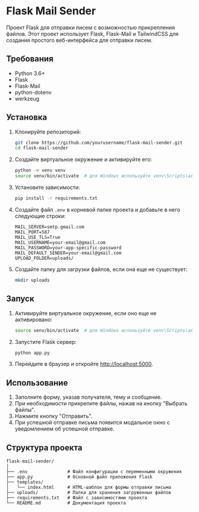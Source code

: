 # Flask Mail Sender

Проект Flask для отправки писем с возможностью прикрепления файлов. Этот проект использует Flask, Flask-Mail и TailwindCSS для создания простого веб-интерфейса для отправки писем.

## Требования

- Python 3.6+
- Flask
- Flask-Mail
- python-dotenv
- werkzeug

## Установка

1. Клонируйте репозиторий:

    ```bash
    git clone https://github.com/yourusername/flask-mail-sender.git
    cd flask-mail-sender
    ```

2. Создайте виртуальное окружение и активируйте его:

    ```bash
    python -m venv venv
    source venv/bin/activate  # для Windows используйте venv\Scripts\activate
    ```

3. Установите зависимости:

    ```bash
    pip install -r requirements.txt
    ```

4. Создайте файл `.env` в корневой папке проекта и добавьте в него следующие строки:

    ```dotenv
    MAIL_SERVER=smtp.gmail.com
    MAIL_PORT=587
    MAIL_USE_TLS=True
    MAIL_USERNAME=your-email@gmail.com
    MAIL_PASSWORD=your-app-specific-password
    MAIL_DEFAULT_SENDER=your-email@gmail.com
    UPLOAD_FOLDER=uploads/
    ```

5. Создайте папку для загрузки файлов, если она еще не существует:

    ```bash
    mkdir uploads
    ```

## Запуск

1. Активируйте виртуальное окружение, если оно еще не активировано:

    ```bash
    source venv/bin/activate  # для Windows используйте venv\Scripts\activate
    ```

2. Запустите Flask сервер:

    ```bash
    python app.py
    ```

3. Перейдите в браузер и откройте [http://localhost:5000](http://localhost:5000).

## Использование

1. Заполните форму, указав получателя, тему и сообщение.
2. При необходимости прикрепите файлы, нажав на кнопку "Выбрать файлы".
3. Нажмите кнопку "Отправить".
4. При успешной отправке письма появится модальное окно с уведомлением об успешной отправке.

## Структура проекта

```plaintext
flask-mail-sender/
│
├── .env               # Файл конфигурации с переменными окружения
├── app.py             # Основной файл приложения Flask
├── templates/
│   └── index.html     # HTML-шаблон для формы отправки письма
├── uploads/           # Папка для хранения загруженных файлов
├── requirements.txt   # Файл с зависимостями проекта
└── README.md          # Документация проекта
